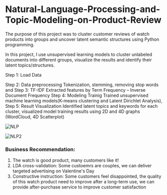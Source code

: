 # Natural-Language-Processing-and-Topic-Modeling-on-Product-Review

The purpose of this project was to cluster customer reviews of watch products into groups and uncover latent semantic structures using Python programming.

In this project, I use unsupervised learning models to cluster unlabeled documents into different groups, visualize the results and identify their latent topics/structures.


Step 1: Load Data

Step 2: Data preprocessing 
        Tokenization, stemming, removing stop words and 
Step 3: TF-IDF
        Extracted features by Term Frequency – Inverse Document Frequency
Step 4: Modeling Trainig 
        Trained unsupervised machine learning models(K-means clustering and Latent Dirichlet Analysis), 
Step 5: Result Visualization
        Identified latent topics and keywords for each cluster, visualized model training results using 2D and 4D graphs (WordCloud, 4D Scatterplot) 


![NLP](https://github.com/user-attachments/assets/f4afaa56-11bf-428b-a8d0-7db1285d1236)


![NLP2](https://github.com/user-attachments/assets/e97c3f2a-b9c1-415b-872d-1a93e9a79bcd)


### Business Recommendation:
1. The watch is good product, many customers like it!
2. LDA cross-validation: Some custoemrs are couples, we can deliver targeted advertising on Valentine's Day
3. Constructive instruction: Some customers feel disappointed, the quality of this watch product need to improve after a long-term use, we can provide after-purchase service to improve customer satisfaction
